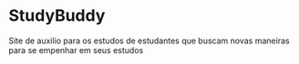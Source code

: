# StudyBuddy
Site de auxilio para os estudos de estudantes que buscam novas maneiras para se empenhar em seus estudos
